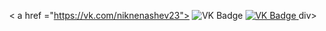 <div id="badges" align="center">
 
< a href ="https://vk.com/niknenashev23">
 <img src="https://img.shields.io/badge/VK-blue?-style=for-tthe-badge&logo=VKlogoColor=white" alt="VK Badge"/>
</a>
<a href ="https://mail.google.com/mail/u/5/#inbox">
<img src="https://img.shields.io/badge/EMAIL-red?-style=for-tthe-GMAIL&logo=VK&Color=white" alt="VK Badge"/>
<a/>
</a>
 div>
